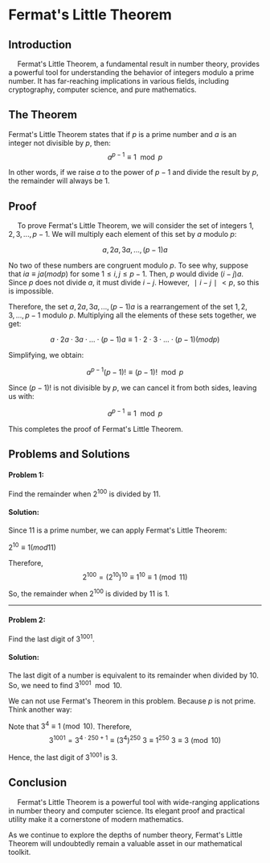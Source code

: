 # Fermat's Little Theorem

## Introduction

&emsp; Fermat's Little Theorem, a fundamental result in number theory, provides a powerful tool for understanding the behavior of integers modulo a prime number. It has far-reaching implications in various fields, including cryptography, computer science, and pure mathematics.

## The Theorem

Fermat's Little Theorem states that if $p$ is a prime number and $a$ is an integer not divisible by $p$, then: $$a^{p−1} ≡ 1 \mod p$$

In other words, if we raise $a$ to the power of $p−1$ and divide the result by $p$, the remainder will always be $1$.

## Proof

&emsp; To prove Fermat's Little Theorem, we will consider the set of integers ${1,2,3,...,p−1}$. We will multiply each element of this set by $a$ modulo $p$:

$$a,2a,3a,...,(p−1)a$$

No two of these numbers are congruent modulo $p$. To see why, suppose that $ia≡ja(modp)$ for some $1≤i,j≤p−1$. Then, $p$ would divide $(i−j)a$. Since $p$ does not divide $a$, it must divide $i−j$. However, $∣i−j∣<p$, so this is impossible.

Therefore, the set ${a,2a,3a,...,(p−1)a}$ is a rearrangement of the set ${1,2,3,...,p−1}$ modulo $p$. Multiplying all the elements of these sets together, we get:

$$a⋅2a⋅3a⋅...⋅(p−1)a≡1⋅2⋅3⋅...⋅(p−1)(modp)$$

Simplifying, we obtain:

$$a^{p−1}(p−1)!≡(p−1)! \mod p$$

Since $(p−1)!$ is not divisible by $p$, we can cancel it from both sides, leaving us with:

$$a^{p−1} ≡1 \mod p$$

This completes the proof of Fermat's Little Theorem.

## Problems and Solutions

#### Problem 1:

Find the remainder when $2^{100}$ is divided by $11$.

#### Solution:

Since $11$ is a prime number, we can apply Fermat's Little Theorem:

$2^{10}≡1(mod11)$

Therefore, $$ 2^{100} = (2^{10})^{10} \equiv 1^{10} \equiv 1 \pmod{11} $$

So, the remainder when $2^{100}$ is divided by $11$ is $1$.

---

#### Problem 2:

Find the last digit of $3^{1001}$.

#### Solution:

The last digit of a number is equivalent to its remainder when divided by $10$. So, we need to find $3^{1001} \mod 10$.

We can not use Fermat's Theorem in this problem. Because $p$ is not prime. Think another way:

Note that $3^4≡1 \pmod 10$. Therefore, $$ 3^{1001} = 3^{4\cdot 250 + 1} \equiv (3^4)^{250} \ 3 \equiv 1^{250} \ 3 \equiv 3 \pmod{10} $$

Hence, the last digit of $3^{1001}$ is $3$.

## Conclusion

&emsp; Fermat's Little Theorem is a powerful tool with wide-ranging applications in number theory and computer science. Its elegant proof and practical utility make it a cornerstone of modern mathematics.

As we continue to explore the depths of number theory, Fermat's Little Theorem will undoubtedly remain a valuable asset in our mathematical toolkit.
